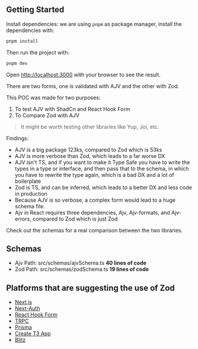 ## Getting Started

Install dependencies:
we are using `pnpm` as package manager, install the dependencies with:

```bash
pnpm install
```

Then run the project with:

```bash
pnpm dev
```

Open [http://localhost:3000](http://localhost:3000) with your browser to see the result.

There are two forms, one is validated with AJV and the other with Zod.

This POC was made for two purposes:

1. To test AJV with ShadCn and React Hook Form
2. To Compare Zod with AJV

> It might be worth testing other libraries like Yup, Joi, etc.

Findings:

- AJV is a big package 123ks, compared to Zod which is 53ks
- AJV is more verbose than Zod, which leads to a far worse DX
- AJV isn't TS, and if you want to make it Type Safe you have to write the types in a type or interface, and then pass that to the schema, in which you have to rewrite the type again, which is a bad DX and a lot of boilerplate
- Zod is TS, and can be inferred, which leads to a better DX and less code in production
- Because AJV is so verbose, a complex form would lead to a huge schema file.
- Ajv in React requires three dependencies, Ajv, Ajv-formats, and Ajv-errors, compared to Zod which is just Zod

Check out the schemas for a real comparison between the two libraries.

## Schemas

- Ajv Path: src/schemas/ajvSchema.ts **40 lines of code**
- Zod Path: src/schemas/zodSchema.ts **19 lines of code**

## Platforms that are suggesting the use of Zod

- [Next.js](https://nextjs.org/)
- [Next-Auth](https://next-auth.js.org/)
- [React Hook Form](https://react-hook-form.com/)
- [TRPC](https://trpc.io/)
- [Prisma](https://www.prisma.io/)
- [Create T3 App](https://create.t3.gg/)
- [Blitz](https://blitzjs.com/)
